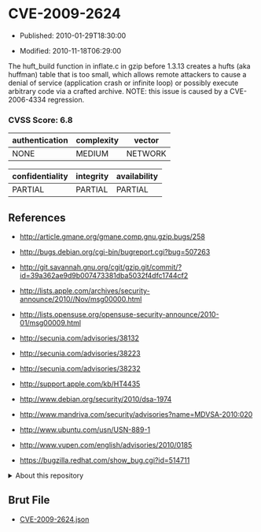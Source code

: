 # CVE-2009-2624

- Published: 2010-01-29T18:30:00

- Modified: 2010-11-18T06:29:00

The huft_build function in inflate.c in gzip before 1.3.13 creates a hufts (aka huffman) table that is too small, which allows remote attackers to cause a denial of service (application crash or infinite loop) or possibly execute arbitrary code via a crafted archive.  NOTE: this issue is caused by a CVE-2006-4334 regression.

### CVSS Score: **6.8**

| authentication | complexity | vector |
| --- | --- | --- |
| NONE | MEDIUM | NETWORK |

| confidentiality | integrity | availability |
| --- | --- | --- |
| PARTIAL | PARTIAL | PARTIAL |

## References

* http://article.gmane.org/gmane.comp.gnu.gzip.bugs/258

* http://bugs.debian.org/cgi-bin/bugreport.cgi?bug=507263

* http://git.savannah.gnu.org/cgit/gzip.git/commit/?id=39a362ae9d9b007473381dba5032f4dfc1744cf2

* http://lists.apple.com/archives/security-announce/2010//Nov/msg00000.html

* http://lists.opensuse.org/opensuse-security-announce/2010-01/msg00009.html

* http://secunia.com/advisories/38132

* http://secunia.com/advisories/38223

* http://secunia.com/advisories/38232

* http://support.apple.com/kb/HT4435

* http://www.debian.org/security/2010/dsa-1974

* http://www.mandriva.com/security/advisories?name=MDVSA-2010:020

* http://www.ubuntu.com/usn/USN-889-1

* http://www.vupen.com/english/advisories/2010/0185

* https://bugzilla.redhat.com/show_bug.cgi?id=514711

<details>
<summary>About this repository</summary> 

  This repository is part of the project [Live Hack CVE](https://github.com/Live-Hack-CVE). Main website can be found [www.live-hack.org](https://www.live-hack.org) 
  
  Made by [Sn0wAlice](https://github.com/Sn0wAlice) for the people that care about security and need to have a feed of the latest CVEs. Hope you enjoy it, don't forget to star the repo and follow me on [Twitter](https://twitter.com/Sn0wAlice) and [Github](https://github.com/Sn0wAlice). And that is my [personnal website](https://www.alice-snow.me/)

  - [Home Page](https://github.com/Live-Hack-CVE)
  - [Framework](https://github.com/Live-Hack-CVE/cve-framework)
  - [CVE database](https://github.com/Live-Hack-CVE/full_database)
  - [Changelog](https://github.com/Live-Hack-CVE/Changelog)
</details>

## Brut File

* [CVE-2009-2624.json](https://raw.githubusercontent.com/Live-Hack-CVE/full_database/main/cves/2009/CVE-2009-2624.json)

